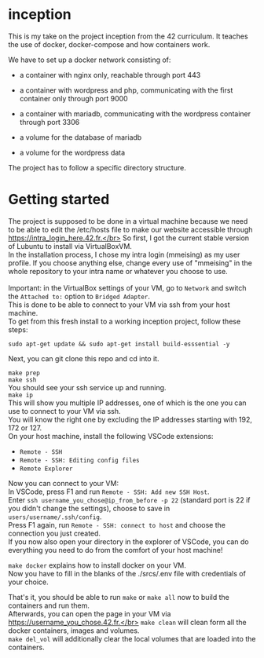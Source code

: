 # inception

This is my take on the project inception from the 42 curriculum.
It teaches the use of docker, docker-compose and how containers work.

We have to set up a docker network consisting of:

- a container with nginx only, reachable through port 443
- a container with wordpress and php, communicating with the first container only through port 9000
- a container with mariadb, communicating with the wordpress container through port 3306

- a volume for the database of mariadb
- a volume for the wordpress data

The project has to follow a specific directory structure.


# Getting started

The project is supposed to be done in a virtual machine because we need to be able to edit the /etc/hosts file to make our website accessible through https://intra_login_here.42.fr.</br>
So first, I got the current stable version of Lubuntu to install via VirtualBoxVM.</br>
In the installation process, I chose my intra login (mmeising) as my user profile. If you choose anything else, change every use of "mmeising" in the whole repository to your intra name or whatever you choose to use.</br></br>
Important: in the VirtualBox settings of your VM, go to `Network` and switch the `Attached to:` option to `Bridged Adapter`.</br>
This is done to be able to connect to your VM via ssh from your host machine.</br>
To get from this fresh install to a working inception project, follow these steps:

`sudo apt-get update && sudo apt-get install build-esssential -y`</br>

Next, you can git clone this repo and cd into it.</br>

`make prep`</br>
`make ssh`</br>
You should see your ssh service up and running.</br>
`make ip`</br>
This will show you multiple IP addresses, one of which is the one you can use to connect to your VM via ssh.</br>
You will know the right one by excluding the IP addresses starting with 192, 172 or 127.</br>
On your host machine, install the following VSCode extensions:</br>
- `Remote - SSH`
- `Remote - SSH: Editing config files`
- `Remote Explorer`</br>

Now you can connect to your VM:</br>
In VSCode, press F1 and run `Remote - SSH: Add new SSH Host`.</br>
Enter `ssh username_you_chose@ip_from_before -p 22` (standard port is 22 if you didn't change the settings), choose to save in `users/username/.ssh/config`.</br>
Press F1 again, run `Remote - SSH: connect to host` and choose the connection you just created.</br>
If you now also open your directory in the explorer of VSCode, you can do everything you need to do from the comfort of your host machine!</br>

`make docker` explains how to install docker on your VM.</br>
Now you have to fill in the blanks of the ./srcs/.env file with credentials of your choice.</br>

That's it, you should be able to run `make` or `make all` now to build the containers and run them.</br>
Afterwards, you can open the page in your VM via https://username_you_chose.42.fr.</br>
`make clean` will clean form all the docker containers, images and volumes.</br>
`make del_vol` will additionally clear the local volumes that are loaded into the containers.</br>

